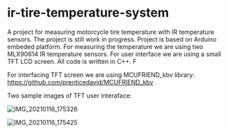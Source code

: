 # ir-tire-temperature-system
A project for measuring motorcycle tire temperature with IR temperature sensors. The project is still work in progress. 
Project is based on Arduino embeded platform. For measuring the temperature we are using two MLX90614 IR temperature sensors. For user interface we are using a 
small TFT LCD screen. All code is written in C++. F

For interfacing TFT screen we are using MCUFRIEND_kbv library: https://github.com/prenticedavid/MCUFRIEND_kbv

Two sample images of TFT user interaface:

![IMG_20210116_175326](https://user-images.githubusercontent.com/54812954/171503378-6e01b9e1-fa4c-45f5-8312-0205b06abecb.jpg)


![IMG_20210116_175425](https://user-images.githubusercontent.com/54812954/171503413-cf9abf03-3f6e-4979-9197-1b0a4054860b.jpg)
